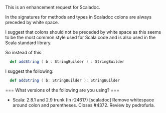 This is an enhancement request for Scaladoc.

In the signatures for methods and types in Scaladoc colons are always preceded by white space.

I suggest that colons should not be preceded by white space as this seems to be the most common style used for Scala code and is also used in the Scala standard library.

So instead of this:
```scala
  def addString ( b : StringBuilder ) : StringBuilder 
```

I suggest the following:
```scala
  def addString ( b: StringBuilder ): StringBuilder 
```

=== What versions of the following are you using? ===
  - Scala: 2.8.1 and 2.9 trunk
(In r24617) [scaladoc] Remove whitespace around colon and parentheses. Closes #4372. Review by pedrofurla.
